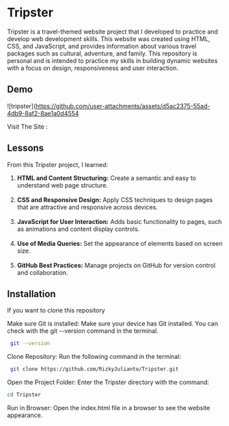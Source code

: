 # Tripster
Tripster is a travel-themed website project that I developed to practice and develop web development skills. This website was created using HTML, CSS, and JavaScript, and provides information about various travel packages such as cultural, adventure, and family. This repository is personal and is intended to practice my skills in building dynamic websites with a focus on design, responsiveness and user interaction.


## Demo
![tripster](https://github.com/user-attachments/assets/d5ac2375-55ad-4db9-8af2-8ae1a0d4554

Visit The Site : 

## Lessons
From this Tripster project, I learned:

<ol>
<li><b>HTML and Content Structuring:</b> Create a semantic and easy to understand web page structure. </li><br>
<li><b>CSS and Responsive Design:</b> Apply CSS techniques to design pages that are attractive and responsive across devices.</li><br>
<li><b>JavaScript for User Interaction:</b> Adds basic functionality to pages, such as animations and content display controls.</li><br>
<li><b>Use of Media Queries:</b> Set the appearance of elements based on screen size.</li><br>
<li><b>GitHub Best Practices:</b> Manage projects on GitHub for version control and collaboration.</li>
</ol>





## Installation

If you want to clone this repository

Make sure Git is installed: Make sure your device has Git installed. You can check with the git --version command in the terminal.
```bash
 git --version
```

Clone Repository: Run the following command in the terminal:
```bash
 git clone https://github.com/RizkyJulianto/Tripster.git
```

Open the Project Folder: Enter the Tripster directory with the command:
```bash
cd Tripster
```

Run in Browser: Open the index.html file in a browser to see the website appearance.

    
